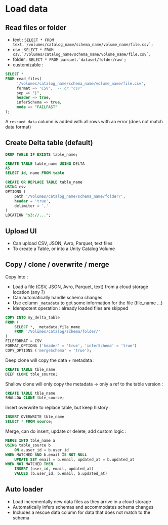 # Load data

## Read files or folder
- text : ```SELECT * FROM text.`/volumes/catalog_name/schema_name/volume_name/file.csv`;```
- csv : ```SELECT * FROM csv.`/volumes/catalog_name/schema_name/volume_name/file.csv`;```
- folder : ```SELECT * FROM parquet.`dataset/folder/raw`;```
- customizable :
```sql
SELECT *
FROM read_files(
     '/volumes/catalog_name/schema_name/volume_name/file.csv',
     format => 'CSV',  -- or "csv"
     sep => "|",
     header => true,
     inferSchema => true,
     mode => "FAILFAST"
);
```

A `rescued data` column is added with all rows with an error (does not match data format)


## Create Delta table (default)
```sql
DROP TABLE IF EXISTS table_name;

CREATE TABLE table_name USING DELTA
AS
SELECT id, name FROM table
```

```sql
CREATE OR REPLACE TABLE table_name
USING csv
OPTIONS (
    path '/Volumes/catalog_name/schema_name/folder/',
    header = 'true',
    delimiter = ','
)
LOCATION "s3://...";
```


## Upload UI
- Can upload CSV, JSON, Avro, Parquet, text files
- To create a Table, or into a Unity Catalog Volume


## Copy / clone / overwrite / merge
Copy Into :
- Load a file (CSV, JSON, Avro, Parquet, text) from a cloud storage location (any ?)
- Can automatically handle schema changes
- Use column `_metadata` to get some information for the file (file_name ...)
- Idempotent operation : already loaded files are skipped

```sql
COPY INTO my_delta_table
FROM (
    SELECT *, _metadata.file_name
    FROM '/Volumes/catalog/schema/folder/'
)
FILEFORMAT = CSV
FORMAT_OPTIONS ('header' = 'true', 'inferSchema' = 'true')
COPY_OPTIONS ('mergeSchema' = 'true');
```

Deep clone will copy the data + metadata :
```sql
CREATE TABLE tble_name
DEEP CLONE tble_source;
```

Shallow clone will only copy the metadata -> only a ref to the table version :
```sql
CREATE TABLE tble_name
SHALLOW CLONE tble_source;
```

Insert overwrite to replace table, but keep history :
```sql
INSERT OVERWRITE tble_name
SELECT * FROM source;
```

Merge, can do insert, update or delete, add custom logic :
```sql
MERGE INTO tble_name a
USING table_source b
    ON a.user_id = b.user_id
WHEN MATCHED AND b.email IS NOT NULL
    UPDATE SET email = b.email, updated_at = b.updated_at
WHEN NOT MATCHED THEN
    INSERT (user_id, email, updated_at)
    VALUES (b.user_id, b.email, b.updated_at)
```




## Auto loader
- Load incrementally new data files as they arrive in a cloud storage
- Automatically infers schemas and accommodates schema changes
- Includes a rescue data column for data that does not match to the schema















